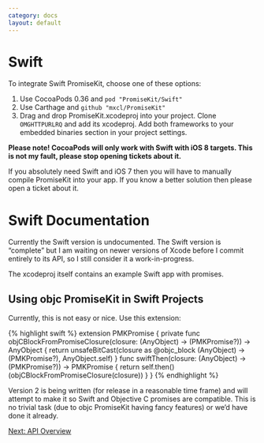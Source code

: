 ```yaml
---
category: docs
layout: default
---
```


# Swift

To integrate Swift PromiseKit, choose one of these options:

1. Use CocoaPods 0.36 and `pod "PromiseKit/Swift"`
2. Use Carthage and `github "mxcl/PromiseKit"`
3. Drag and drop PromiseKit.xcodeproj into your project. Clone `OMGHTTPURLRQ` and add its xcodeproj. Add both frameworks to your embedded binaries section in your project settings.

**Please note! CocoaPods will only work with Swift with iOS 8 targets. This is not my fault, please stop opening tickets about it.**

If you absolutely need Swift and iOS 7 then you will have to manually compile PromiseKit into your app. If you know a better solution then please open a ticket about it.

# Swift Documentation

Currently the Swift version is undocumented. The Swift version is “complete” but I am waiting on newer versions of Xcode before I commit entirely to its API, so I still consider it a work-in-progress.

The xcodeproj itself contains an example Swift app with promises.

## Using objc PromiseKit in Swift Projects

Currently, this is not easy or nice. Use this extension:

{% highlight swift %}
extension PMKPromise {
    private func objCBlockFromPromiseClosure(closure: (AnyObject) -> (PMKPromise?)) -> AnyObject {
        return unsafeBitCast(closure as @objc_block (AnyObject) -> (PMKPromise?), AnyObject.self)
    }
    func swiftThen(closure: (AnyObject) -> (PMKPromise?)) -> PMKPromise {
        return self.then()(objCBlockFromPromiseClosure(closure))
    }
}
{% endhighlight %}

Version 2 is being written (for release in a reasonable time frame) and will attempt to make it so Swift and Objective C promises are compatible. This is no trivial task (due to objc PromiseKit having fancy features) or we’d have done it already.

<div><a class="pagination" href="/api">Next: API Overview</a></div>
